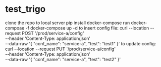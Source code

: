 # test_trigo
clone the repo to local server
pip install docker-compose
run docker-compoae -f docker-compose up -d
to insert config file:
curl --location --request POST '<server>/prod/service-a/config' \
--header 'Content-Type: application/json' \
--data-raw '{
    "conf_name": "service-a",
    "test": "test1"
}'
to update config:
curl --location --request PUT '<server>/prod/service-a/config' \
--header 'Content-Type: application/json' \
--data-raw '{
    "conf_name": "service-a",
    "test": "test2"
}'